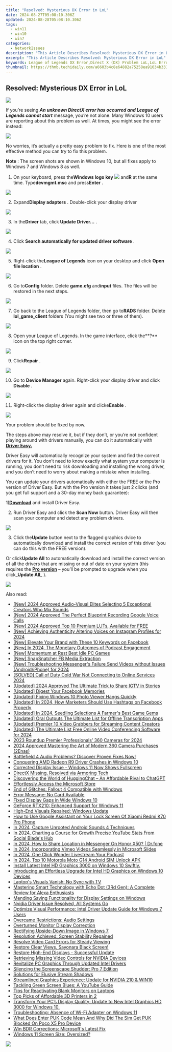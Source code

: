 ```yaml
---
title: "Resolved: Mysterious DX Error in LoL"
date: 2024-08-27T05:08:10.306Z
updated: 2024-08-28T05:08:10.306Z
tags:
  - win11
  - win10
  - win7
categories:
  - NetworkIssues
description: "This Article Describes Resolved: Mysterious DX Error in LoL"
excerpt: "This Article Describes Resolved: Mysterious DX Error in LoL"
keywords: League of Legends DX Error,Direct X (DX) Problem LoL,LoL Error Troubleshooting,League of Legends Graphics Issue,LoL DX Error Fix,League of Legends Technical Support,DX Error in Multiplayer Games
thumbnail: https://thmb.techidaily.com/a6603b4c8e64882a75258ea91034b33184d3edc319264524a7b728bfe67ef7f7.jpg
---
```


## Resolved: Mysterious DX Error in LoL

![](https://images.drivereasy.com/wp-content/uploads/2016/11/error-an-unknown-directx-error-has-occurred-and-lol-cannot-start.jpg)

 If you’re seeing _**An unknown DirectX error has occurred and League of Legends cannot start**_  message, you’re not alone. Many Windows 10 users are reporting about this problem as well. At times, you might see the error instead:

![](https://images.drivereasy.com/wp-content/uploads/2016/11/directx-error.png)

 No worries, it’s actually a pretty easy problem to fix. Here is one of the most effective method you can try to fix this problem.

**Note** : The screen shots are shown in Windows 10, but all fixes apply to Windows 7 and Windows 8 as well.
  
 1) On your keyboard, press the**Windows logo key** ![](https://images.drivereasy.com/wp-content/uploads/2017/09/img_59af6ef27af2f.png) and**R** at the same time. Type**devmgmt.msc** and press**Enter** .

![](https://images.drivereasy.com/wp-content/uploads/2017/09/img_59af6ed0167ad.png)

 2) Expand**Display adapters** . Double-click your display driver

![](https://images.drivereasy.com/wp-content/uploads/2016/11/display-adapters-600x357.png)
  
 3) In the**Driver** tab, click **Update Driver…** .  
  
![](https://images.drivereasy.com/wp-content/uploads/2016/11/update-driver.png)

 4) Click **Search automatically for updated driver software** .  
  
![](https://images.drivereasy.com/wp-content/uploads/2016/11/search-automatically-for-updated-driver-software.png)

 5) Right-click the**League of Legends** icon on your desktop and click **Open file location** .
  
![](https://images.drivereasy.com/wp-content/uploads/2016/11/open-file-location-lol.jpg)
  
 6) Go to**Config** folder. Delete **game.cfg** and**input** files. The files will be restored in the next steps.
  
![](https://images.drivereasy.com/wp-content/uploads/2016/11/game-cfg-input-files.jpg)
  
 7) Go back to the League of Legends folder, then go to**RADS** folder. Delete **lol\_game\_client**  folders (You might see two or three of them).
  
![](https://images.drivereasy.com/wp-content/uploads/2016/11/lol_game_client-rads-lol.jpg)

 8) Open your League of Legends. In the game interface, click the**?** icon on the top right corner.
  
![](https://images.drivereasy.com/wp-content/uploads/2016/11/img_581aebafce253.jpg)
  
 9) Click**Repair** .
  
![](https://images.drivereasy.com/wp-content/uploads/2016/11/repair.jpg)
  
 10) Go to **Device Manager**  again. Right-click your display driver and click **Disable** .
  
![](https://images.drivereasy.com/wp-content/uploads/2016/11/disable-display-adapter.png)
  
 11) Right-click the display driver again and clicke**Enable** .
  
![](https://images.drivereasy.com/wp-content/uploads/2016/11/enable-display-adapter.png)
  
 Your problem should be fixed by now.

 The steps above may resolve it, but if they don’t, or you’re not confident playing around with drivers manually, you can do it automatically with [**Driver Easy.**](https://tools.techidaily.com/drivereasy/download/)

 Driver Easy will automatically recognize your system and find the correct drivers for it. You don’t need to know exactly what system your computer is running, you don’t need to risk downloading and installing the wrong driver, and you don’t need to worry about making a mistake when installing.

 You can update your drivers automatically with either the FREE or the Pro version of Driver Easy. But with the Pro version it takes just 2 clicks (and you get full support and a 30-day money back guarantee):

 1)[**Download**](https://tools.techidaily.com/drivereasy/download/) and install Driver Easy.

 2) Run Driver Easy and click the **Scan Now** button. Driver Easy will then scan your computer and detect any problem drivers.

![](https://images.drivereasy.com/wp-content/uploads/2017/07/img_596c9f7cef521.png)

 3) Click the**Update** button next to the flagged graphics dvice to automatically download and install the correct version of this driver (you can do this with the FREE version).

 Or click**Update All** to automatically download and install the correct version of all the drivers that are missing or out of date on your system (this requires the [**Pro version**](https://tools.techidaily.com/drivereasy/download/) – you’ll be prompted to upgrade when you click_**Update All**_ ).

![](https://images.drivereasy.com/wp-content/uploads/2017/07/img_596c9f8ddba67.jpg)

<ins class="adsbygoogle"
     style="display:block"
     data-ad-format="autorelaxed"
     data-ad-client="ca-pub-7571918770474297"
     data-ad-slot="1223367746"></ins>



<ins class="adsbygoogle"
     style="display:block"
     data-ad-client="ca-pub-7571918770474297"
     data-ad-slot="8358498916"
     data-ad-format="auto"
     data-full-width-responsive="true"></ins>





<span class="atpl-alsoreadstyle">Also read:</span>
<div><ul>
<li><a href="https://fox-info.techidaily.com/new-2024-approved-audio-visual-elites-selecting-5-exceptional-creators-who-mix-sounds/"><u>[New] 2024 Approved  Audio-Visual Elites  Selecting 5 Exceptional Creators Who Mix Sounds</u></a></li>
<li><a href="https://remote-screen-capture.techidaily.com/new-2024-approved-the-perfect-blueprint-recording-google-voice-calls/"><u>[New] 2024 Approved  The Perfect Blueprint  Recording Google Voice Calls</u></a></li>
<li><a href="https://vp-tips.techidaily.com/new-2024-approved-top-10-premium-luts-available-for-free/"><u>[New] 2024 Approved  Top 10 Premium LUTs, Available for FREE</u></a></li>
<li><a href="https://instagram-video-files.techidaily.com/new-achieving-authenticity-altering-voices-on-instagram-profiles-for-2024/"><u>[New] Achieving Authenticity  Altering Voices on Instagram Profiles for 2024</u></a></li>
<li><a href="https://facebook-clips.techidaily.com/new-elevate-your-brand-with-these-10-keywords-on-facebook/"><u>[New] Elevate Your Brand with These 10 Keywords on Facebook</u></a></li>
<li><a href="https://fox-direct.techidaily.com/new-in-2024-the-monetary-outcomes-of-podcast-engagement/"><u>[New] In 2024, The Monetary Outcomes of Podcast Engagement</u></a></li>
<li><a href="https://on-screen-recording.techidaily.com/new-momentum-at-rest-best-idle-pc-games/"><u>[New] Momentum at Rest  Best Idle PC Games</u></a></li>
<li><a href="https://facebook-clips.techidaily.com/new-snapsnatcher-fb-media-extraction/"><u>[New] SnapSnatcher  FB Media Extraction</u></a></li>
<li><a href="https://facebook-video-recording.techidaily.com/new-troubleshooting-messengers-failure-send-videos-without-issues-androidiphone-for-2024/"><u>[New] Troubleshooting Messenger's Failure  Send Videos without Issues (Android/iPhone) for 2024</u></a></li>
<li><a href="https://network-issues.techidaily.com/solved-call-of-duty-cold-war-not-connecting-to-online-services-2024/"><u>[SOLVED] Call of Duty Cold War Not Connecting to Online Services 2024</u></a></li>
<li><a href="https://instagram-clips.techidaily.com/updated-2024-approved-the-ultimate-trick-to-share-igtv-in-stories/"><u>[Updated] 2024 Approved  The Ultimate Trick to Share IGTV in Stories</u></a></li>
<li><a href="https://facebook-video-recording.techidaily.com/updated-digest-your-facebook-memories/"><u>[Updated] Digest Your Facebook Memories</u></a></li>
<li><a href="https://some-techniques.techidaily.com/updated-fixing-windows-10-photo-viewer-hangs-quickly/"><u>[Updated] Fixing Windows 10 Photo Viewer Hangs Quickly</u></a></li>
<li><a href="https://facebook-clips.techidaily.com/updated-in-2024-how-marketers-should-use-hashtags-on-facebook-properly/"><u>[Updated] In 2024, How Marketers Should Use Hashtags on Facebook Properly</u></a></li>
<li><a href="https://screen-mirroring-recording.techidaily.com/updated-in-2024-seedling-selections-a-farmers-best-game-gems/"><u>[Updated] In 2024, Seedling Selections  A Farmer's Best Game Gems</u></a></li>
<li><a href="https://extra-approaches.techidaily.com/updated-oral-outputs-the-ultimate-list-for-offline-transcription-apps/"><u>[Updated] Oral Outputs  The Ultimate List for Offline Transcription Apps</u></a></li>
<li><a href="https://facebook-record-videos.techidaily.com/updated-premier-10-video-grabbers-for-streaming-content-creators/"><u>[Updated] Premier 10 Video Grabbers for Streaming Content Creators</u></a></li>
<li><a href="https://screen-recording.techidaily.com/updated-the-ultimate-list-free-online-video-conferencing-software-for-2024/"><u>[Updated] The Ultimate List  Free Online Video Conferencing Software for 2024</u></a></li>
<li><a href="https://extra-resources.techidaily.com/2023-roundup-premier-professionals-360-cameras-for-2024/"><u>2023 Roundup  Premier Professionals’ 360 Cameras for 2024</u></a></li>
<li><a href="https://article-knowledge.techidaily.com/2024-approved-mastering-the-art-of-modern-360-camera-purchases-2enas/"><u>2024 Approved  Mastering the Art of Modern 360 Camera Purchases (2Enas)</u></a></li>
<li><a href="https://sound-issues.techidaily.com/1723016081954-battlefield-4-audio-problems-discover-proven-fixes-now/"><u>Battlefield 4 Audio Problems? Discover Proven Fixes Now!</u></a></li>
<li><a href="https://network-issues.techidaily.com/conquering-amd-radeon-r9-driver-crashes-in-windows-10/"><u>Conquering AMD Radeon R9 Driver Crashes in Windows 10</u></a></li>
<li><a href="https://network-issues.techidaily.com/corrected-display-issue-windows-11-now-shows-fullscreen/"><u>Corrected Display Issue - Windows 11 Now Shows Fullscreen</u></a></li>
<li><a href="https://network-issues.techidaily.com/directx-missing-resolved-via-armoring-tech/"><u>DirectX Missing, Resolved via Armoring Tech</u></a></li>
<li><a href="https://tech-revival.techidaily.com/discovering-the-world-of-huggingchat-an-affordable-rival-to-chatgpt/"><u>Discovering the World of HuggingChat – An Affordable Rival to ChatGPT</u></a></li>
<li><a href="https://windows11.techidaily.com/effortlessly-access-the-microsoft-store/"><u>Effortlessly Access the Microsoft Store</u></a></li>
<li><a href="https://network-issues.techidaily.com/end-of-glitches-fallout-4-compatible-with-windows/"><u>End of Glitches: Fallout 4 Compatible with Windows</u></a></li>
<li><a href="https://network-issues.techidaily.com/error-message-no-card-available/"><u>Error Message: No Card Available</u></a></li>
<li><a href="https://network-issues.techidaily.com/fixed-display-gaps-in-wide-windows-10/"><u>Fixed Display Gaps in Wide Windows 10</u></a></li>
<li><a href="https://network-issues.techidaily.com/geforce-rtx210-enhanced-support-for-windows-11/"><u>GeForce RTX210: Enhanced Support for Windows 11</u></a></li>
<li><a href="https://network-issues.techidaily.com/high-end-visuals-repaired-windows-update/"><u>High-End Visuals Repaired: Windows Update</u></a></li>
<li><a href="https://unlock-android.techidaily.com/how-to-use-google-assistant-on-your-lock-screen-of-xiaomi-redmi-k70-pro-phone-by-drfone-android/"><u>How to Use Google Assistant on Your Lock Screen Of Xiaomi Redmi K70 Pro Phone</u></a></li>
<li><a href="https://video-capture.techidaily.com/in-2024-capture-unrooted-android-sounds-4-techniques/"><u>In 2024, Capture Unrooted Android Sounds  4 Techniques</u></a></li>
<li><a href="https://youtube-clips.techidaily.com/in-2024-charting-a-course-for-growth-precise-youtube-stats-from-social-blades-hub/"><u>In 2024, Charting a Course for Growth  Precise YouTube Stats From Social Blade's Hub</u></a></li>
<li><a href="https://review-topics.techidaily.com/in-2024-how-to-share-location-in-messenger-on-honor-x50-drfone-by-drfone-virtual-android/"><u>In 2024, How to Share Location in Messenger On Honor X50? | Dr.fone</u></a></li>
<li><a href="https://vimeo-videos.techidaily.com/in-2024-incorporating-vimeo-videos-seamlessly-in-microsoft-slides/"><u>In 2024, Incorporating Vimeo Videos Seamlessly in Microsoft Slides</u></a></li>
<li><a href="https://extra-skills.techidaily.com/in-2024-one-click-wonder-livestream-your-podcast/"><u>In 2024, One Click Wonder  Livestream Your Podcast</u></a></li>
<li><a href="https://sim-unlock.techidaily.com/in-2024-top-10-motorola-moto-g14-android-sim-unlock-apk-by-drfone-android/"><u>In 2024, Top 10 Motorola Moto G14 Android SIM Unlock APK</u></a></li>
<li><a href="https://network-issues.techidaily.com/install-latest-intel-hd-graphics-3000-on-windows-10-swiftly/"><u>Install Latest Intel HD Graphics 3000 on Windows 10 Swiftly.</u></a></li>
<li><a href="https://network-issues.techidaily.com/1719974751384-introducing-an-effortless-upgrade-for-intel-hd-graphics-on-windows-10-devices/"><u>Introducing an Effortless Upgrade for Intel HD Graphics on Windows 10 Devices</u></a></li>
<li><a href="https://network-issues.techidaily.com/laptops-visuals-vanish-no-sync-with-tv/"><u>Laptop's Visuals Vanish: No Sync with TV</u></a></li>
<li><a href="https://buynow-tips.techidaily.com/mastering-smart-technology-with-echo-dot-3rd-gen-a-complete-review-for-alexa-enthusiasts/"><u>Mastering Smart Technology with Echo Dot (3Rd Gen): A Complete Review for Alexa Enthusiasts</u></a></li>
<li><a href="https://network-issues.techidaily.com/mending-saving-functionality-for-display-settings-on-windows/"><u>Mending Saving Functionality for Display Settings on Windows</u></a></li>
<li><a href="https://network-issues.techidaily.com/nvidia-driver-issue-resolved-all-systems-go/"><u>Nvidia Driver Issue Resolved, All Systems Go</u></a></li>
<li><a href="https://network-issues.techidaily.com/optimize-visual-performance-intel-driver-update-guide-for-windows-7-users/"><u>Optimize Visual Performance: Intel Driver Update Guide for Windows 7 Users</u></a></li>
<li><a href="https://network-issues.techidaily.com/overcame-restrictions-audio-settings/"><u>Overcame Restrictions: Audio Settings</u></a></li>
<li><a href="https://network-issues.techidaily.com/overturned-monitor-display-correction/"><u>Overturned Monitor Display Correction</u></a></li>
<li><a href="https://network-issues.techidaily.com/rectifying-upside-down-image-in-windows-7/"><u>Rectifying Upside-Down Image in Windows 7</u></a></li>
<li><a href="https://network-issues.techidaily.com/resolution-achieved-screen-stability-regained/"><u>Resolution Achieved: Screen Stability Regained</u></a></li>
<li><a href="https://network-issues.techidaily.com/resolve-video-card-errors-for-steady-viewing/"><u>Resolve Video Card Errors for Steady Viewing</u></a></li>
<li><a href="https://network-issues.techidaily.com/restore-clear-views-sayonara-black-screen/"><u>Restore Clear Views, Sayonara Black Screen!</u></a></li>
<li><a href="https://network-issues.techidaily.com/restore-high-end-displays-successful-update/"><u>Restore High-End Displays - Successful Update</u></a></li>
<li><a href="https://network-issues.techidaily.com/retrieving-missing-video-controls-for-nvidia-devices/"><u>Retrieving Missing Video Controls for NVIDIA Devices</u></a></li>
<li><a href="https://network-issues.techidaily.com/revitalize-pc-graphics-through-updated-intel-drivers/"><u>Revitalize PC Graphics Through Updated Intel Drivers</u></a></li>
<li><a href="https://network-issues.techidaily.com/silencing-the-screenscape-shudder-pro-7-edition/"><u>Silencing the Screenscape Shudder: Pro 7 Edition</u></a></li>
<li><a href="https://network-issues.techidaily.com/solutions-for-elusive-stream-shadows/"><u>Solutions for Elusive Stream Shadows</u></a></li>
<li><a href="https://network-issues.techidaily.com/streamlined-graphics-experience-update-for-nvidia-210-and-win10/"><u>Streamlined Graphics Experience: Update for NVIDIA 210 & WIN10</u></a></li>
<li><a href="https://network-issues.techidaily.com/tackling-green-screen-blues-a-youtube-guide/"><u>Tackling Green Screen Blues: A YouTube Guide</u></a></li>
<li><a href="https://network-issues.techidaily.com/tips-for-reactivating-blank-monitors-on-laptops/"><u>Tips for Reactivating Blank Monitors on Laptops</u></a></li>
<li><a href="https://hardware-tips.techidaily.com/top-picks-of-affordable-3d-printers-in-2/"><u>Top Picks of Affordable 3D Printers in 2</u></a></li>
<li><a href="https://network-issues.techidaily.com/1719973983446-transform-your-pcs-display-quality-update-to-new-intel-graphics-hd-3000-for-windows-10/"><u>Transform Your PC’s Display Quality: Update to New Intel Graphics HD 3000 for Windows 10.</u></a></li>
<li><a href="https://network-issues.techidaily.com/troubleshooting-absence-of-wi-fi-adapter-on-windows-11/"><u>Troubleshooting: Absence of Wi-Fi Adapter on Windows 11</u></a></li>
<li><a href="https://sim-unlock.techidaily.com/what-does-enter-puk-code-mean-and-why-did-the-sim-get-puk-blocked-on-poco-x5-pro-device-by-drfone-android/"><u>What Does Enter PUK Code Mean And Why Did The Sim Get PUK Blocked On Poco X5 Pro Device</u></a></li>
<li><a href="https://network-issues.techidaily.com/win-bdr-corrections-microsofts-latest-fix/"><u>Win BDR Corrections: Microsoft's Latest Fix</u></a></li>
<li><a href="https://network-issues.techidaily.com/windows-11-screen-size-oversized/"><u>Windows 11 Screen Size: Oversized?</u></a></li>
</ul></div>

<!-- affiliate ads begin -->
<a href="https://secure.2checkout.com/order/checkout.php?PRODS=4715391&QTY=1&AFFILIATE=108875&CART=1"><img src="https://secure.avangate.com/images/merchant/7f687767ccf20fcea1c9dc4a5adc2326/Digisigner_banner_728_x_90_color_version.png" border="0"></a>
<!-- affiliate ads end -->